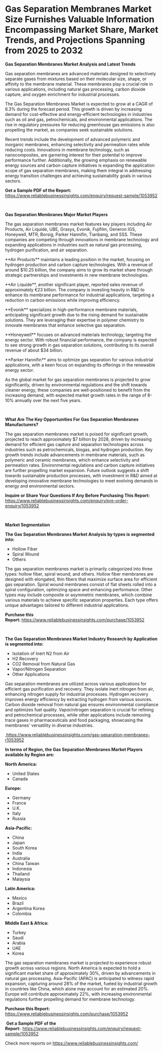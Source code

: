 <p><h1>Gas Separation Membranes Market Size Furnishes Valuable Information Encompassing Market Share, Market Trends, and Projections Spanning from 2025 to 2032</h1></p><p><strong>Gas Separation Membranes Market Analysis and Latest Trends</strong></p>
<p><p>Gas separation membranes are advanced materials designed to selectively separate gases from mixtures based on their molecular size, shape, or affinity to the membrane material. These membranes play a crucial role in various applications, including natural gas processing, carbon dioxide capture, and oxygen enrichment for industrial processes.</p><p>The Gas Separation Membranes Market is expected to grow at a CAGR of 6.3% during the forecast period. This growth is driven by increasing demand for cost-effective and energy-efficient technologies in industries such as oil and gas, petrochemicals, and environmental applications. The rise in regulatory pressures for reducing greenhouse gas emissions is also propelling the market, as companies seek sustainable solutions.</p><p>Recent trends include the development of advanced polymeric and inorganic membranes, enhancing selectivity and permeation rates while reducing costs. Innovations in membrane technology, such as nanocomposites, are garnering interest for their potential to improve performance further. Additionally, the growing emphasis on renewable energy sources and carbon capture initiatives is expanding the application scope of gas separation membranes, making them integral in addressing energy transition challenges and achieving sustainability goals in various sectors.</p></p>
<p><strong>Get a Sample PDF of the Report:&nbsp;</strong> <a href="https://www.reliablebusinessinsights.com/enquiry/request-sample/1053952?utm_campaign=3455&utm_medium=2&utm_source=Github&utm_content=ia&utm_term=31032025&utm_id=gas-separation-membranes">https://www.reliablebusinessinsights.com/enquiry/request-sample/1053952</a></p>
<p>&nbsp;</p>
<p><strong>Gas Separation Membranes Major Market Players</strong></p>
<p><p>The gas separation membranes market features key players including Air Products, Air Liquide, UBE, Grasys, Evonik, Fujifilm, Generon IGS, Honeywell, MTR, Borsig, Parker Hannifin, Tianbang, and SSS. These companies are competing through innovations in membrane technology and expanding applications in industries such as natural gas processing, hydrogen purification, and air separation.</p><p>**Air Products** maintains a leading position in the market, focusing on hydrogen production and carbon capture technologies. With a revenue of around $10.25 billion, the company aims to grow its market share through strategic partnerships and investments in new membrane technologies.</p><p>**Air Liquide**, another significant player, reported sales revenue of approximately €23 billion. The company is investing heavily in R&D to enhance its membrane performance for industrial applications, targeting a reduction in carbon emissions while improving efficiency.</p><p>**Evonik** specializes in high-performance membrane materials, anticipating significant growth due to the rising demand for sustainable solutions. They are leveraging their expertise in polymer chemistry to innovate membranes that enhance selective gas separation.</p><p>**Honeywell** focuses on advanced materials technology, targeting the energy sector. With robust financial performance, the company is expected to see strong growth in gas separation solutions, contributing to its overall revenue of about $34 billion.</p><p>**Parker Hannifin** aims to optimize gas separation for various industrial applications, with a keen focus on expanding its offerings in the renewable energy sector. </p><p>As the global market for gas separation membranes is projected to grow significantly, driven by environmental regulations and the shift towards cleaner energy, these companies are well-positioned to benefit from the increasing demand, with expected market growth rates in the range of 8-10% annually over the next five years.</p></p>
<p>&nbsp;</p>
<p><strong>What Are The Key Opportunities For Gas Separation Membranes Manufacturers?</strong></p>
<p><p>The gas separation membranes market is poised for significant growth, projected to reach approximately $7 billion by 2028, driven by increasing demand for efficient gas capture and separation technologies across industries such as petrochemicals, biogas, and hydrogen production. Key growth trends include advancements in membrane materials, such as polymeric and ceramic membranes, which enhance selectivity and permeation rates. Environmental regulations and carbon capture initiatives are further propelling market expansion. Future outlook suggests a shift towards sustainable production processes, with investment in R&D aimed at developing innovative membrane technologies to meet evolving demands in energy and environmental sectors.</p></p>
<p><strong>Inquire or Share Your Questions If Any Before Purchasing This Report:</strong> <a href="https://www.reliablebusinessinsights.com/enquiry/pre-order-enquiry/1053952?utm_campaign=3455&utm_medium=2&utm_source=Github&utm_content=ia&utm_term=31032025&utm_id=gas-separation-membranes">https://www.reliablebusinessinsights.com/enquiry/pre-order-enquiry/1053952</a></p>
<p>&nbsp;</p>
<p><strong>Market Segmentation</strong></p>
<p><strong>The Gas Separation Membranes Market Analysis by types is segmented into:</strong></p>
<p><ul><li>Hollow Fiber</li><li>Spiral Wound</li><li>Others</li></ul></p>
<p><p>The gas separation membranes market is primarily categorized into three types: hollow fiber, spiral wound, and others. Hollow fiber membranes are designed with elongated, thin fibers that maximize surface area for efficient gas separation. Spiral wound membranes consist of flat sheets rolled into a spiral configuration, optimizing space and enhancing performance. Other types may include composite or asymmetric membranes, which combine various materials to achieve specific separation properties. Each type offers unique advantages tailored to different industrial applications.</p></p>
<p><strong>Purchase this Report:&nbsp;</strong><a href="https://www.reliablebusinessinsights.com/purchase/1053952?utm_campaign=3455&utm_medium=2&utm_source=Github&utm_content=ia&utm_term=31032025&utm_id=gas-separation-membranes">https://www.reliablebusinessinsights.com/purchase/1053952</a></p>
<p>&nbsp;</p>
<p><strong>The Gas Separation Membranes Market Industry Research by Application is segmented into:</strong></p>
<p><ul><li>Isolation of Inert N2 from Air</li><li>H2 Recovery</li><li>CO2 Removal from Natural Gas</li><li>Vapor/Nitrogen Separation</li><li>Other Applications</li></ul></p>
<p><p>Gas separation membranes are utilized across various applications for efficient gas purification and recovery. They isolate inert nitrogen from air, enhancing nitrogen supply for industrial processes. Hydrogen recovery improves energy efficiency by extracting hydrogen from various sources. Carbon dioxide removal from natural gas ensures environmental compliance and optimizes fuel quality. Vapor/nitrogen separation is crucial for refining and petrochemical processes, while other applications include removing trace gases in pharmaceuticals and food packaging, showcasing the membranes' versatility in diverse industries.</p></p>
<p><a href="https://www.reliablebusinessinsights.com/gas-separation-membranes-r1053952?utm_campaign=3455&utm_medium=2&utm_source=Github&utm_content=ia&utm_term=31032025&utm_id=gas-separation-membranes">&nbsp;https://www.reliablebusinessinsights.com/gas-separation-membranes-r1053952</a></p>
<p><strong>In terms of Region, the Gas Separation Membranes Market Players available by Region are:</strong></p>
<p>
    <p> <strong> North America: </strong>
        <ul>
            <li>United States</li>
            <li>Canada</li>
        </ul>
        </p> 
    <p> <strong> Europe: </strong>
        <ul>
            <li>Germany</li>
            <li>France</li>
            <li>U.K.</li>
            <li>Italy</li>
            <li>Russia</li>
        </ul>
        </p> 
    <p> <strong> Asia-Pacific: </strong>
        <ul>
            <li>China</li>
            <li>Japan</li>
            <li>South Korea</li>
            <li>India</li>
            <li>Australia</li>
            <li>China Taiwan</li>
            <li>Indonesia</li>
            <li>Thailand</li>
            <li>Malaysia</li>
        </ul>
        </p> 
    <p> <strong> Latin America: </strong>
        <ul>
            <li>Mexico</li>
            <li>Brazil</li>
            <li>Argentina Korea</li>
            <li>Colombia</li>
        </ul>
        </p> 
    <p> <strong> Middle East & Africa: </strong>
        <ul>
            <li>Turkey</li>
            <li>Saudi</li>
            <li>Arabia</li>
            <li>UAE</li>
            <li>Korea</li>
        </ul>
    </p>
    </p>
<p><p>The gas separation membranes market is projected to experience robust growth across various regions. North America is expected to hold a significant market share of approximately 30%, driven by advancements in natural gas processing. Asia-Pacific (APAC) is anticipated to witness rapid expansion, capturing around 28% of the market, fueled by industrial growth in countries like China, which alone may account for an estimated 20%. Europe will contribute approximately 22%, with increasing environmental regulations further propelling demand for membrane technology.</p></p>
<p><strong>Purchase this Report: </strong><a href="https://www.reliablebusinessinsights.com/purchase/1053952?utm_campaign=3455&utm_medium=2&utm_source=Github&utm_content=ia&utm_term=31032025&utm_id=gas-separation-membranes">https://www.reliablebusinessinsights.com/purchase/1053952</a></p>
<p>&nbsp;<strong>Get a Sample PDF of the Report:&nbsp;&nbsp;</strong><a href="https://www.reliablebusinessinsights.com/enquiry/request-sample/1053952?utm_campaign=3455&utm_medium=2&utm_source=Github&utm_content=ia&utm_term=31032025&utm_id=gas-separation-membranes">https://www.reliablebusinessinsights.com/enquiry/request-sample/1053952</a></p>
<p><strong></strong></p>
<p>Check more reports on <a href="https://www.reliablebusinessinsights.com/?utm_campaign=3455&utm_medium=2&utm_source=Github&utm_content=ia&utm_term=31032025&utm_id=gas-separation-membranes">https://www.reliablebusinessinsights.com/</a></p>